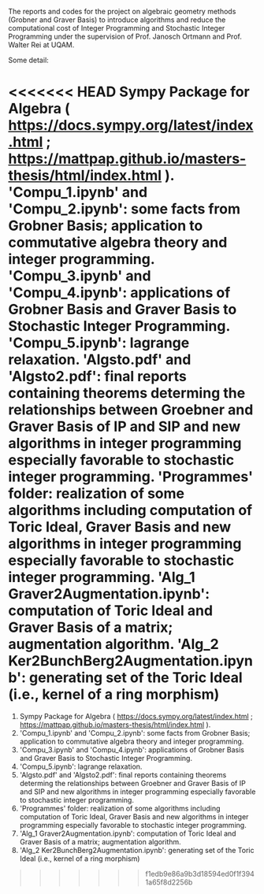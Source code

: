 The reports and codes for the project on algebraic geometry methods (Grobner and Graver Basis) to introduce algorithms and reduce the computational cost of Integer Programming and Stochastic Integer Programming under the supervision of Prof. Janosch Ortmann and Prof. Walter Rei at UQAM.

Some detail:

<<<<<<< HEAD
Sympy Package for Algebra ( https://docs.sympy.org/latest/index.html ; https://mattpap.github.io/masters-thesis/html/index.html ).
'Compu_1.ipynb' and 'Compu_2.ipynb': some facts from Grobner Basis; application to commutative algebra theory and integer programming.
'Compu_3.ipynb' and 'Compu_4.ipynb': applications of Grobner Basis and Graver Basis to Stochastic Integer Programming.
'Compu_5.ipynb': lagrange relaxation.
'Algsto.pdf' and 'Algsto2.pdf': final reports containing theorems determing the relationships between Groebner and Graver Basis of IP and SIP and new algorithms in integer programming especially favorable to stochastic integer programming.
'Programmes' folder: realization of some algorithms including computation of Toric Ideal, Graver Basis and new algorithms in integer programming especially favorable to stochastic integer programming.
'Alg_1 Graver2Augmentation.ipynb': computation of Toric Ideal and Graver Basis of a matrix; augmentation algorithm.
'Alg_2 Ker2BunchBerg2Augmentation.ipynb': generating set of the Toric Ideal (i.e., kernel of a ring morphism)
=======
1.  Sympy Package for Algebra  ( https://docs.sympy.org/latest/index.html ; https://mattpap.github.io/masters-thesis/html/index.html ).
2. 'Compu_1.ipynb' and 'Compu_2.ipynb': some facts from Grobner Basis; application to commutative algebra theory and integer programming.
3. 'Compu_3.ipynb' and 'Compu_4.ipynb': applications of Grobner Basis and Graver Basis to Stochastic Integer Programming.
4. 'Compu_5.ipynb': lagrange relaxation.
5. 'Algsto.pdf' and 'Algsto2.pdf': final reports containing theorems determing the relationships between Groebner and Graver Basis of IP and SIP and new algorithms in integer programming especially favorable to stochastic integer programming.
6. 'Programmes' folder: realization of some algorithms including computation of Toric Ideal, Graver Basis and new algorithms in integer programming especially favorable to stochastic integer programming.
7. 'Alg_1 Graver2Augmentation.ipynb': computation of Toric Ideal and Graver Basis of a matrix; augmentation algorithm.
8. 'Alg_2 Ker2BunchBerg2Augmentation.ipynb': generating set of the Toric Ideal (i.e., kernel of a ring morphism)
>>>>>>> f1edb9e86a9b3d18594ed0f1f3941a65f8d2256b
